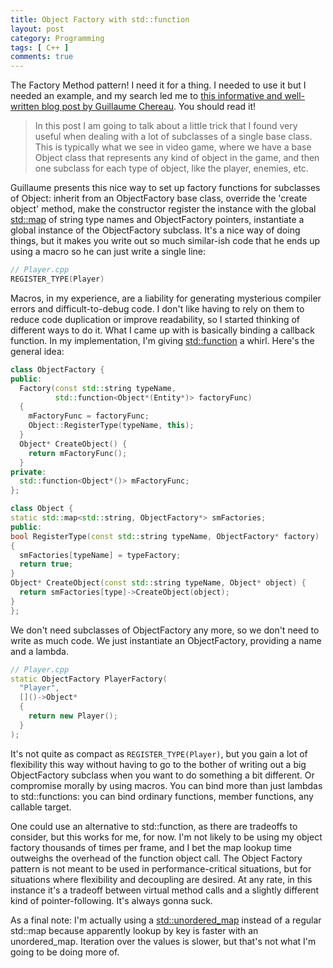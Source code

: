 ```yaml
---
title: Object Factory with std::function
layout: post
category: Programming
tags: [ C++ ]
comments: true
---
```


The Factory Method pattern! I need it for a thing. I needed to use it but I needed an example, and my search led me to [this informative and well-written blog post by Guillaume Chereau](https://blog.noctua-software.com/object-factory-c++.html). You should read it!

> In this post I am going to talk about a little trick that I found very useful when dealing with a lot of subclasses of a single base class. This is typically what we see in video game, where we have a base Object class that represents any kind of object in the game, and then one subclass for each type of object, like the player, enemies, etc.

Guillaume presents this nice way to set up factory functions for subclasses of Object: inherit from an ObjectFactory base class, override the 'create object' method, make the constructor register the instance with the global [std::map](http://en.cppreference.com/w/cpp/container/map) of string type names and ObjectFactory pointers, instantiate a global instance of the ObjectFactory subclass. It's a nice way of doing things, but it makes you write out so much similar-ish code that he ends up using a macro so he can just write a single line:

```cpp
// Player.cpp
REGISTER_TYPE(Player)
```

Macros, in my experience, are a liability for generating mysterious compiler errors and difficult-to-debug code. I don't like having to rely on them to reduce code duplication or improve readability, so I started thinking of different ways to do it. What I came up with is basically binding a callback function. In my implementation, I'm giving [std::function](http://en.cppreference.com/w/cpp/utility/functional/function) a whirl. Here's the general idea:

```cpp
class ObjectFactory {
public:
  Factory(const std::string typeName,
          std::function<Object*(Entity*)> factoryFunc)
  {
    mFactoryFunc = factoryFunc;
    Object::RegisterType(typeName, this);
  }
  Object* CreateObject() {
    return mFactoryFunc();
  }
private:
  std::function<Object*()> mFactoryFunc;
};

class Object {
static std::map<std::string, ObjectFactory*> smFactories;
public:
bool RegisterType(const std::string typeName, ObjectFactory* factory)
{
  smFactories[typeName] = typeFactory;
  return true;
}
Object* CreateObject(const std::string typeName, Object* object) {
  return smFactories[type]->CreateObject(object);
}
};
```

We don't need subclasses of ObjectFactory any more, so we don't need to write as much code. We just instantiate an ObjectFactory, providing a name and a lambda.

```cpp
// Player.cpp
static ObjectFactory PlayerFactory(
  "Player",
  []()->Object*
  {
    return new Player();
  }
);
```

It's not quite as compact as <code>REGISTER_TYPE(Player)</code>, but you gain a lot of flexibility this way without having to go to the bother of writing out a big ObjectFactory subclass when you want to do something a bit different. Or compromise morally by using macros. You can bind more than just lambdas to std::functions: you can bind ordinary functions, member functions, any callable target.

One could use an alternative to std::function, as there are tradeoffs to consider, but this works for me, for now. I'm not likely to be using my object factory thousands of times per frame, and I bet the map lookup time outweighs the overhead of the function object call. The Object Factory pattern is not meant to be used in performance-critical situations, but for situations where flexibility and decoupling are desired. At any rate, in this instance it's a tradeoff between virtual method calls and a slightly different kind of pointer-following. It's always gonna suck.

As a final note: I'm actually using a [std::unordered_map](http://en.cppreference.com/w/cpp/container/unordered_map) instead of a regular std::map because apparently lookup by key is faster with an unordered_map. Iteration over the values is slower, but that's not what I'm going to be doing more of.
